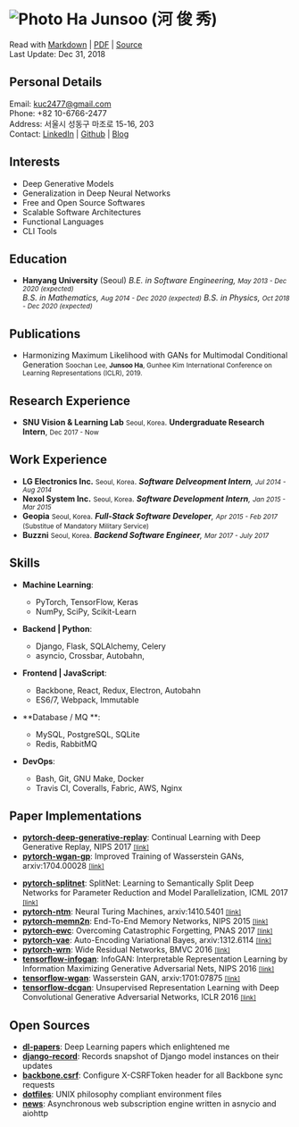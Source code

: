 ![Photo](https://en.gravatar.com/userimage/88915015/2c6d5786d2b480927676688336d80102.jpg?size=110) Ha Junsoo (河 俊 秀)  
=======================================================================================================================

Read with [Markdown](https://raw.github.com/kuc2477/resume/gh-pages/index.md) | [PDF](https://raw.github.com/kuc2477/resume/gh-pages/index.pdf) | [Source](http://github.com/kuc2477/resume)  
Last Update: Dec 31, 2018



Personal Details
---------------
Email:      kuc2477@gmail.com   
Phone:      +82 10-6766-2477  
Address:    서울시 성동구 마조로 15-16, 203  
Contact:    [LinkedIn](https://www.linkedin.com/in/junsoo-ha-769a89bb?trk=hp-identity-name) | [Github](https://github.com/kuc2477) | [Blog](http://hajunsoo.org)  



Interests
---------
- Deep Generative Models
- Generalization in Deep Neural Networks
- Free and Open Source Softwares
- Scalable Software Architectures
- Functional Languages
- CLI Tools



Education
---------

* **Hanyang University** (Seoul)
    *B.E. in Software Engineering, <small>May 2013 - Dec 2020 (expected)</small>*  
    *B.S. in Mathematics, <small>Aug 2014 - Dec 2020 (expected)</small>*
    *B.S. in Physics, <small>Oct 2018 - Dec 2020 (expected)</small>*


Publications
------------
- Harmonizing Maximum Likelihood with GANs for Multimodal Conditional Generation
    <small>Soochan Lee, **Junsoo Ha**, Gunhee Kim</small>
    <small>International Conference on Learning Representations (ICLR), 2019.</small>


Research Experience
-------------------
* **SNU Vision & Learning Lab** <small>Seoul, Korea</small>. **Undergraduate Research Intern**, <small>Dec 2017 - Now</small>


Work Experience
---------------

* **LG Electronics Inc.** <small>Seoul, Korea</small>. <i>**Software Delveopment Intern**, <small>Jul 2014 - Aug 2014</small></i>
* **Nexol System Inc.** <small>Seoul, Korea</small>. <i>**Software Development Intern**, <small>Jan 2015 - Mar 2015</small></i>
* **Geopia** <small>Seoul, Korea</small>. <i>**Full-Stack Software Developer**, <small>Apr 2015 - Feb 2017</small></i> <small>(Substitue of Mandatory Military Service)</small>
* **Buzzni** <small>Seoul, Korea</small>. <i>**Backend Software Engineer**, <small>Mar 2017 - July 2017</small></i> 



Skills
------
* **Machine Learning**: 
    * PyTorch, TensorFlow, Keras
    * NumPy, SciPy, Scikit-Learn


* **Backend | Python**: 
    * Django, Flask, SQLAlchemy, Celery
    * asyncio, Crossbar, Autobahn, 


* **Frontend | JavaScript**: 
    * Backbone, React, Redux, Electron, Autobahn
    * ES6/7, Webpack, Immutable


* **Database / MQ **: 
    * MySQL, PostgreSQL, SQLite
    * Redis, RabbitMQ


* **DevOps**:
    * Bash, Git, GNU Make, Docker
    * Travis CI, Coveralls, Fabric, AWS, Nginx



Paper Implementations
---------------------
- **[pytorch-deep-generative-replay](https://github.com/kuc2477/pytorch-deep-generative-replay)**: Continual Learning with Deep Generative Replay, NIPS 2017 [<small>[link]</small>](https://arxiv.org/abs/1705.08690)
- **[pytorch-wgan-gp](https://github.com/kuc2477/pytorch-wgan-gp)**: Improved Training of Wasserstein GANs, arxiv:1704.00028 [<small>[link]</small>](https://arxiv.org/abs/1704.00028)
* **[pytorch-splitnet](https://github.com/kuc2477/pytorch-splitnet)**: SplitNet: Learning to Semantically Split Deep Networks for Parameter Reduction and Model Parallelization, ICML 2017 [<small>[link]</small>](http://proceedings.mlr.press/v70/kim17b/kim17b.pdf)
* **[pytorch-ntm](https://github.com/kuc2477/pytorch-ntm)**: Neural Turing Machines, arxiv:1410.5401 [<small>[link]</small>](https://arxiv.org/abs/1410.5401)
* **[pytorch-memn2n](https://github.com/kuc2477/pytorch-memn2n)**: End-To-End Memory Networks, NIPS 2015 [<small>[link]</small>](https://papers.nips.cc/paper/5846-end-to-end-memory-networks.pdf)
* **[pytorch-ewc](https://github.com/kuc2477/pytorch-ewc)**: Overcoming Catastrophic Forgetting, PNAS 2017 [<small>[link]</small>](https://arxiv.org/abs/1612.00796)
* **[pytorch-vae](https://github.com/kuc2477/pytorch-vae)**: Auto-Encoding Variational Bayes, arxiv:1312.6114 [<small>[link]</small>](https://arxiv.org/abs/1312.6114)
* **[pytorch-wrn](https://github.com/kuc2477/pytorch-wrn)**: Wide Residual Networks, BMVC 2016 [<small>[link]</small>](http://www.bmva.org/bmvc/2016/papers/paper087/abstract087.pdf)
* **[tensorflow-infogan](https://github.com/kuc2477/tensorflow-infogan)**: InfoGAN: Interpretable Representation Learning by Information Maximizing Generative Adversarial Nets, NIPS 2016 [<small>[link]</small>](https://papers.nips.cc/paper/6399-infogan-interpretable-representation-learning-by-information-maximizing-generative-adversarial-nets)
* **[tensorflow-wgan](https://github.com/kuc2477/tensorflow-wgan)**: Wasserstein GAN, arxiv:1701:07875 [<small>[link]</small>](https://arxiv.org/abs/1701.07875)
* **[tensorflow-dcgan](https://github.com/kuc2477/tensorflow-dcgan)**: Unsupervised Representation Learning with Deep Convolutional Generative Adversarial Networks, ICLR 2016 [<small>[link]</small>](https://arxiv.org/abs/1511.06434)


Open Sources
------------
* **[dl-papers](https://github.com/kuc2477/dl-papers)**: Deep Learning papers which enlightened me
* **[django-record](https://github.com/kuc2477/django-record)**: Records snapshot of Django model instances on their updates
* **[backbone.csrf](https://github.com/kuc2477/backbone.csrf)**: Configure X-CSRFToken header for all Backbone sync requests
* **[dotfiles](https://github.com/kuc2477/dotfiles)**: UNIX philosophy compliant environment files
* **[news](https://github.com/kuc2477/news)**: Asynchronous web subscription engine written in asnycio and aiohttp
